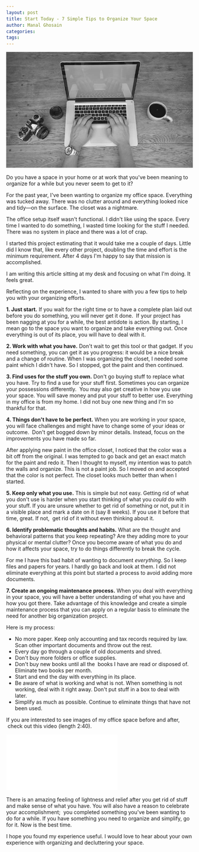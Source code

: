 ```yaml
---
layout: post
title: Start Today - 7 Simple Tips to Organize Your Space 
author: Manal Ghosain
categories:
tags:
---
```


![Work space](/images/work-space.jpg)

Do you have a space in your home or at work that you've been meaning to organize for a while but you never seem to get to it?

For the past year, I've been wanting to organize my office space. Everything was tucked away. There was no clutter around and everything looked nice and tidy—on the surface. The closet was a nightmare. 

The office setup itself wasn't functional. I didn't like using the space. Every time I wanted to do something, I wasted time looking for the stuff I needed. There was no system in place and there was a lot of crap. 

I started this project estimating that it would take me a couple of days. Little did I know that, like every other project, doubling the time and effort is the minimum requirement. After 4 days I'm happy to say that mission is accomplished. 

I am writing this article sitting at my desk and focusing on what I'm doing. It feels great. 

Reflecting on the experience, I wanted to share with you a few tips to help you with your organizing efforts. 

**1. Just start.** If you wait for the right time or to have a complete plan laid out before you do something, you will never get it done.  If your project has been nagging at you for a while, the best antidote is action. By starting, I mean go to the space you want to organize and take everything out. Once everything is out of its place, you will have to deal with it. 

**2. Work with what you have.** Don't wait to get this tool or that gadget. If you need something, you can get it as you progress: it would be a nice break and a change of routine. When I was organizing the closet, I needed some paint which I didn't have. So I stopped, got the paint and then continued. 

**3. Find uses for the stuff you own.** Don't go buying stuff to replace what you have. Try to find a use for your stuff first. Sometimes you can organize your possessions differently.  You may also get creative in how you use your space. You will save money and put your stuff to better use. Everything in my office is from my home. I did not buy one new thing and I'm so thankful for that. 

**4. Things don't have to be perfect.** When you are working in your space, you will face challenges and might have to change some of your ideas or outcome.  Don't get bogged down by minor details. Instead, focus on the improvements you have made so far. 

After applying new paint in the office closet, I noticed that the color was a bit off from the original. I was tempted to go back and get an exact match for the paint and redo it. Then I thought to myself, my intention was to patch the walls and organize. This is not a paint job. So I moved on and accepted that the color is not perfect. The closet looks much better than when I started. 

**5. Keep only what you use.** This is simple but not easy. Getting rid of what you don't use is harder when you start thinking of what you _could_ do with your stuff. If you are unsure whether to get rid of something or not, put it in a visible place and mark a date on it (say 8 weeks). If you use it before that time, great. If not,  get rid of it without even thinking about it. 

**6. Identify problematic thoughts and habits.** What are the thought and behavioral patterns that you keep repeating? Are they adding more to your physical or mental clutter? Once you become aware of what you do and how it affects your space, try to do things differently to break the cycle. 

For me I have this bad habit of wanting to document *everything*. So I keep files and papers for years. I hardly go back and look at them. I did not eliminate everything at this point but started a process to avoid adding more documents. 

**7. Create an ongoing maintenance process.** When you deal with everything in your space, you will have a better understanding of what you have and how you got there. Take advantage of this knowledge and create a simple maintenance process that you can apply on a regular basis to eliminate the need for another big organization project. 

Here is my process: 

  * No more paper. Keep only accounting and tax records required by law. Scan other important documents and throw out the rest.
  * Every day go through a couple of old documents and shred.
  * Don't buy more folders or office supplies.
  * Don't buy new books until all the  books I have are read or disposed of. Eliminate two books per month.
  * Start and end the day with everything in its place.
  * Be aware of what is working and what is not. When something is not working, deal with it right away. Don't put stuff in a box to deal with later.
  * Simplify as much as possible. Continue to eliminate things that have not been used.

If you are interested to see images of my office space before and after,  check out this video (length 2:40).

<iframe width=“640” height=“480” src=“https://www.youtube.com/embed/WJT14Tixr0Y” frameborder=“0” “allowfullscreen”> </iframe>

There is an amazing feeling of lightness and relief after you get rid of stuff and make sense of what you have. You will also have a reason to celebrate your accomplishment;  you completed something you've been wanting to do for a while. If you have something you need to organize and simplify, go for it. Now is the best time. 

I hope you found my experience useful. I would love to hear about your own experience with organizing and decluttering your space.